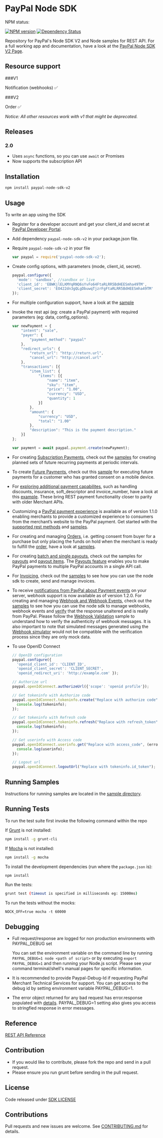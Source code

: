 # PayPal Node SDK

NPM status:

[![NPM version](https://badge.fury.io/js/paypal-node-sdk-v2.svg)](http://badge.fury.io/js/paypal-node-sdk-v2)
[![Dependency Status](https://david-dm.org/benbucksch/paypal-node-sdk-v2.svg)](https://david-dm.org/benbucksch/paypal-node-sdk-v2)

Repository for PayPal's Node SDK V2 and Node samples for REST API. For a full working app and documentation, have a look at the [PayPal Node SDK V2 Page](http://paypal.github.io/paypal-node-sdk-v2/).

## Resource support

###V1

Notification (webhooks) ✅

###V2

Order ✅

*Notice: All other resources work with v1 that might be deprecated.*


## Releases

### **2.0**
* Uses `async` functions, so you can use `await` or Promises
* Now supports the subscription API

## Installation

```sh
npm install paypal-node-sdk-v2
```

## Usage
To write an app using the SDK

  * Register for a developer account and get your client_id and secret at [PayPal Developer Portal](https://developer.paypal.com).
  * Add dependency `paypal-node-sdk-v2` in your package.json file.
  * Require `paypal-node-sdk-v2` in your file

    ```js
    var paypal = require('paypal-node-sdk-v2');
    ```
  * Create config options, with parameters (mode, client_id, secret).

    ```js
    paypal.configure({
      'mode': 'sandbox', //sandbox or live
      'client_id': 'EBWKjlELKMYqRNQ6sYvFo64FtaRLRR5BdHEESmha49TM',
      'client_secret': 'EO422dn3gQLgDbuwqTjzrFgFtaRLRR5BdHEESmha49TM'
    });
    ```
  * For multiple configuration support, have a look at the [sample](/samples/configuration/multiple_config.js)
  * Invoke the rest api (eg: create a PayPal payment) with required parameters (eg: data, config_options).

    ```js
    var newPayment = {
        "intent": "sale",
        "payer": {
            "payment_method": "paypal"
        },
        "redirect_urls": {
            "return_url": "http://return.url",
            "cancel_url": "http://cancel.url"
        },
        "transactions": [{
            "item_list": {
                "items": [{
                    "name": "item",
                    "sku": "item",
                    "price": "1.00",
                    "currency": "USD",
                    "quantity": 1
                }]
            },
            "amount": {
                "currency": "USD",
                "total": "1.00"
            },
            "description": "This is the payment description."
        }]
    };
    
    var payment = await paypal.payment.create(newPayment);
    ```

  * For creating [Subscription Payments](https://developer.paypal.com/docs/subscriptions/full-integration/subscription-management/), check out the [samples](/samples/subscription) for creating planned sets of future recurring payments at periodic intervals.

  * To create [Future Payments](https://developer.paypal.com/docs/integration/mobile/make-future-payment/), check out this [sample](/samples/payment/create_future_payment.js) for executing future payments for a customer who has granted consent on a mobile device.

  * For [exploring additional payment capabilites](https://developer.paypal.com/docs/integration/direct/explore-payment-capabilities/), such as handling discounts, insurance, soft_descriptor and invoice_number, have a look at this [example](/samples/payment/create_with_paypal_further_capabilities.js). These bring REST payment functionality closer to parity with older Merchant APIs.

  * Customizing a [PayPal payment experience](https://developer.paypal.com/docs/integration/direct/payment-experience/) is available as of version 1.1.0 enabling merchants to provide a customized experience to consumers from the merchant’s website to the PayPal payment. Get started with the [supported rest methods](https://developer.paypal.com/docs/api/payment-experience/) and [samples](/samples/payment_experience/web_profile).

  * For creating and managing [Orders](https://developer.paypal.com/docs/integration/direct/payments/create-process-order/#create-the-order), i.e. getting consent from buyer for a purchase but only placing the funds on hold when the merchant is ready to fulfill the [order](https://developer.paypal.com/docs/api/payments/#order), have a look at [samples](/samples/order).

  * For creating [batch and single payouts](https://developer.paypal.com/docs/integration/direct/payouts/), check out the samples for [payouts](/samples/payout) and [payout items](/samples/payout_item). The [Payouts feature](https://developer.paypal.com/docs/api/payments.payouts-batch/) enables you to make PayPal payments to multiple PayPal accounts in a single API call.

  * For [Invoicing](https://developer.paypal.com/docs/api/invoicing/), check out the [samples](/samples/invoice/) to see how you can use the node sdk to create, send and manage invoices.

  * To receive [notifications from PayPal about Payment events](https://developer.paypal.com/docs/api/webhooks/) on your server, webhook support is now available as of version 1.2.0. For creating and managing [Webhook and Webhook Events](https://developer.paypal.com/docs/integration/direct/webhooks/), check out the [samples](/samples/notifications/) to see how you can use the node sdk to manage webhooks, webhook events and [verify](/samples/notifications/webhook-events/webhook_payload_verify.js) that the response unaltered and is really from PayPal. Please follow the [Webhook Validation](samples/notifications/webhook-events/webhook_payload_verify.js) sample to understand how to verify the authenticity of webhook messages. It is also important to note that simulated messages generated using the [Webhook simulator](https://developer.paypal.com/developer/webhooksSimulator) would not be compatible with the verification process since they are only mock data.

  * To use OpenID Connect

    ```js
    // OpenID configuration
    paypal.configure({
      'openid_client_id': 'CLIENT_ID',
      'openid_client_secret': 'CLIENT_SECRET',
      'openid_redirect_uri': 'http://example.com' });

    // Authorize url
    paypal.openIdConnect.authorizeUrl({'scope': 'openid profile'});

    // Get tokeninfo with Authorize code
    paypal.openIdConnect.tokeninfo.create("Replace with authorize code", (error, tokeninfo) => {
      console.log(tokeninfo);
    });

    // Get tokeninfo with Refresh code
    paypal.openIdConnect.tokeninfo.refresh("Replace with refresh_token", (error, tokeninfo) => {
      console.log(tokeninfo);
    });

    // Get userinfo with Access code
    paypal.openIdConnect.userinfo.get("Replace with access_code", (error, userinfo) => {
      console.log(userinfo);
    });

    // Logout url
    paypal.openIdConnect.logoutUrl("Replace with tokeninfo.id_token");
    ```

## Running Samples
Instructions for running samples are located in the [sample directory](/samples).

## Running Tests
To run the test suite first invoke the following command within the repo

If [Grunt](http://gruntjs.com) is not installed:
```sh
npm install -g grunt-cli
```

If [Mocha](https://mochajs.org) is not installed:
```sh
npm install -g mocha
```

To install the development dependencies (run where the `package.json` is):
```sh
npm install
```

Run the tests:
```sh
grunt test (timeout is specified in milliseconds eg: 15000ms)
```

To run the tests without the mocks:
```
NOCK_OFF=true mocha -t 60000
```


## Debugging
   * Full request/response are logged for non production environments with PAYPAL_DEBUG set

     You can set the environment variable on the command line by running `PAYPAL_DEBUG=1 node <path of script>` or by executing `export PAYPAL_DEBUG=1` and then running your Node.js script. Please see your command terminal/shell's manual pages for specific information.

   * It is recommended to provide Paypal-Debug-Id if requesting PayPal Merchant Technical Services for support. You can get access to the debug id by setting environment variable PAYPAL_DEBUG=1.
   * The error object returned for any bad request has error.response populated with [details](https://developer.paypal.com/docs/api/payments/#errors). PAYPAL_DEBUG=1 setting also gives you access to stringfied response in error messages.

## Reference
   [REST API Reference](https://developer.paypal.com/webapps/developer/docs/api/)

## Contribution
   * If you would like to contribute, please fork the repo and send in a pull request.
   * Please ensure you run grunt before sending in the pull request.

## License
Code released under [SDK LICENSE](LICENSE)  

## Contributions 
 Pull requests and new issues are welcome. See [CONTRIBUTING.md](CONTRIBUTING.md) for details. 
